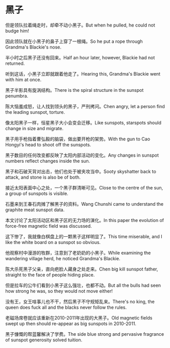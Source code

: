 # 黑子

<p><span class="chinese">但是领队拉着绳走时，却牵不动小黑子。</span><span class="english">But when he pulled, he could not budge him!</span></p>

<p><span class="chinese">因此领队就在小黑子的鼻子上穿了一根绳。</span><span class="english">So he put a rope through Grandma's Blackie's nose.</span></p>

<p><span class="chinese">半小时之后黑子还没有回来。</span><span class="english">Half an hour later, however, Blackie had not returned.</span></p>

<p><span class="chinese">听到这话，小黑子立即就跟着他走了。</span><span class="english">Hearing this, Grandma's Blackie went with him at once.</span></p>

<p><span class="chinese">黑子半影具有旋涡结构。</span><span class="english">There is the spiral structure in the sunspot penumbra.</span></p>

<p><span class="chinese">陈大恼羞成怒，让人找到领头的黑子，严刑拷问。</span><span class="english">Chen angry, let a person find the leading sunspot, torture.</span></p>

<p><span class="chinese">像太阳黑子一样，恒星黑子大小会变会迁移。</span><span class="english">Like sunspots, starspots should change in size and migrate.</span></p>

<p><span class="chinese">黑子用手枪指着曹弘毅的脑袋，做出要开枪的架势。</span><span class="english">With the gun to Cao Hongyi's head to shoot off the sunspots.</span></p>

<p><span class="chinese">黑子数目的任何改变都反映了太阳内部活动的变化。</span><span class="english">Any changes in sunspot numbers reflect changes inside the sun.</span></p>

<p><span class="chinese">黑子和石破天背对出击，他们也处于被夹攻当中。</span><span class="english">Sooty skyshatter back to attack, and stone is also be of both.</span></p>

<p><span class="chinese">接近太阳表面中心之处，一个黑子群清晰可见。</span><span class="english">Close to the centre of the sun, a group of sunspots is visible.</span></p>

<p><span class="chinese">石墨来到王春石肉摊了解黑子的资料。</span><span class="english">Wang Chunshi came to understand the graphite meat sunspot data.</span></p>

<p><span class="chinese">本文讨论了太阳活动区和黑子区的无力场的演化。</span><span class="english">In this paper the evolution of force-free magnetic field was discussed.</span></p>

<p><span class="chinese">这下惨了，我就像白棋盘上的一颗黑子这样明显了。</span><span class="english">This time miserable, and I like the white board on a sunspot so obvious.</span></p>

<p><span class="chinese">他观察村中漫游的牧群，注意到了老奶奶的小黑子。</span><span class="english">While examining the wandering village herd, he noticed Grandma's Blackie.</span></p>

<p><span class="chinese">陈大杀死黑子父亲，直向疤脸人藏身之处走来。</span><span class="english">Chen big kill sunspot father, straight to the face of people hiding place.</span></p>

<p><span class="chinese">但是拉车的公牛们看到小黑子这么强壮，也都不动。</span><span class="english">But all the bulls had seen how strong he was, so they would not move either!</span></p>

<p><span class="chinese">没有王，女王啥事儿也不干，然后黑子不守规矩乱来。</span><span class="english">There's no king, the queen does fuck all and the blacks never follow the rules.</span></p>

<p><span class="chinese">老磁场席卷就应该重新在2010-2011年出现的大黑子。</span><span class="english">Old magnetic fields swept up then should re-appear as big sunspots in 2010-2011.</span></p>

<p><span class="chinese">黑子慷慨的帮蓝馨解决了学费。</span><span class="english">The side blue strong and pervasive fragrance of sunspot generosity solved tuition.</span></p>

